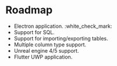 # Roadmap

* Electron application. :white\_check\_mark:
* Support for SQL.
* Support for importing/exporting tables.
* Multiple column type support.
* Unreal engine 4/5 support.
* Flutter UWP application.

